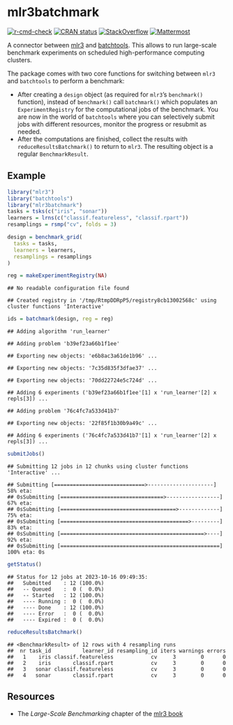 
# mlr3batchmark

[![r-cmd-check](https://github.com/mlr-org/mlr3batchmark/actions/workflows/r-cmd-check.yml/badge.svg)](https://github.com/mlr-org/mlr3batchmark/actions/workflows/r-cmd-check.yml)
[![CRAN
status](https://www.r-pkg.org/badges/version/mlr3batchmark)](https://CRAN.R-project.org/package=mlr3batchmark)
[![StackOverflow](https://img.shields.io/badge/stackoverflow-mlr3-orange.svg)](https://stackoverflow.com/questions/tagged/mlr3)
[![Mattermost](https://img.shields.io/badge/chat-mattermost-orange.svg)](https://lmmisld-lmu-stats-slds.srv.mwn.de/mlr_invite/)

A connector between [mlr3](https://github.com/mlr-org/mlr3) and
[batchtools](https://mllg.github.io/batchtools/). This allows to run
large-scale benchmark experiments on scheduled high-performance
computing clusters.

The package comes with two core functions for switching between `mlr3`
and `batchtools` to perform a benchmark:

  - After creating a `design` object (as required for `mlr3`’s
    `benchmark()` function), instead of `benchmark()` call `batchmark()`
    which populates an `ExperimentRegistry` for the computational jobs
    of the benchmark. You are now in the world of `batchtools` where you
    can selectively submit jobs with different resources, monitor the
    progress or resubmit as needed.
  - After the computations are finished, collect the results with
    `reduceResultsBatchmark()` to return to `mlr3`. The resulting object
    is a regular `BenchmarkResult`.

## Example

``` r
library("mlr3")
library("batchtools")
library("mlr3batchmark")
tasks = tsks(c("iris", "sonar"))
learners = lrns(c("classif.featureless", "classif.rpart"))
resamplings = rsmp("cv", folds = 3)

design = benchmark_grid(
  tasks = tasks,
  learners = learners,
  resamplings = resamplings
)

reg = makeExperimentRegistry(NA)
```

    ## No readable configuration file found

    ## Created registry in '/tmp/RtmpDDRpP5/registry8cb13002568c' using cluster functions 'Interactive'

``` r
ids = batchmark(design, reg = reg)
```

    ## Adding algorithm 'run_learner'

    ## Adding problem 'b39ef23a66b1f1ee'

    ## Exporting new objects: 'e6b8ac3a61de1b96' ...

    ## Exporting new objects: '7c35d835f3dfae37' ...

    ## Exporting new objects: '70dd22724e5c724d' ...

    ## Adding 6 experiments ('b39ef23a66b1f1ee'[1] x 'run_learner'[2] x repls[3]) ...

    ## Adding problem '76c4fc7a533d41b7'

    ## Exporting new objects: '22f85f1b30b9a49c' ...

    ## Adding 6 experiments ('76c4fc7a533d41b7'[1] x 'run_learner'[2] x repls[3]) ...

``` r
submitJobs()
```

    ## Submitting 12 jobs in 12 chunks using cluster functions 'Interactive' ...

    ## Submitting [=============================>---------------------] 58% eta:
    ## 0sSubmitting [=================================>-----------------] 67% eta:
    ## 0sSubmitting [=====================================>-------------] 75% eta:
    ## 0sSubmitting [=========================================>---------] 83% eta:
    ## 0sSubmitting [==============================================>----] 92% eta:
    ## 0sSubmitting [===================================================] 100% eta: 0s

``` r
getStatus()
```

    ## Status for 12 jobs at 2023-10-16 09:49:35:
    ##   Submitted    : 12 (100.0%)
    ##   -- Queued    :  0 (  0.0%)
    ##   -- Started   : 12 (100.0%)
    ##   ---- Running :  0 (  0.0%)
    ##   ---- Done    : 12 (100.0%)
    ##   ---- Error   :  0 (  0.0%)
    ##   ---- Expired :  0 (  0.0%)

``` r
reduceResultsBatchmark()
```

    ## <BenchmarkResult> of 12 rows with 4 resampling runs
    ##  nr task_id          learner_id resampling_id iters warnings errors
    ##   1    iris classif.featureless            cv     3        0      0
    ##   2    iris       classif.rpart            cv     3        0      0
    ##   3   sonar classif.featureless            cv     3        0      0
    ##   4   sonar       classif.rpart            cv     3        0      0

## Resources

  - The *Large-Scale Benchmarking* chapter of the [mlr3
    book](https://mlr3book.mlr-org.com/)
